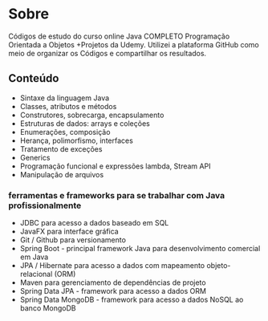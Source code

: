<h1>Sobre</h1>

<p>Códigos de estudo do curso online Java COMPLETO Programação Orientada a Objetos +Projetos da Udemy.
Utilizei a plataforma GitHub como meio de organizar os Códigos e compartilhar os resultados. </p>

<h2>Conteúdo</h2>

<ul>
  <li>Sintaxe da linguagem Java</li>
  <li>Classes, atributos e métodos</li>
  <li>Construtores, sobrecarga, encapsulamento</li>
  <li>Estruturas de dados: arrays e coleções</li>
  <li>Enumerações, composição</li>
  <li>Herança, polimorfismo, interfaces</li>
  <li>Tratamento de exceções</li>
  <li>Generics</li>
  <li>Programação funcional e expressões lambda, Stream API</li>
  <li>Manipulação de arquivos</li>
</ul>
  
<h3>ferramentas e frameworks para se trabalhar com Java profissionalmente</h3>

<ul>
   <li>JDBC para acesso a dados baseado em SQL</li>
   <li>JavaFX para interface gráfica</li>
   <li>Git / Github para versionamento</li>
   <li>Spring Boot - principal framework Java para desenvolvimento comercial em Java</li>
   <li>JPA / Hibernate para acesso a dados com mapeamento objeto-relacional (ORM)</li>
   <li>Maven para gerenciamento de dependências de projeto</li>
   <li>Spring Data JPA - framework para acesso a dados ORM</li>
   <li>Spring Data MongoDB - framework para acesso a dados NoSQL ao banco MongoDB</li>
 </ul>

